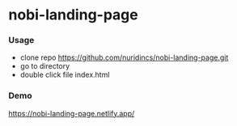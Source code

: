 # nobi-landing-page

### Usage ###

* clone repo https://github.com/nuridincs/nobi-landing-page.git
* go to directory
* double click file index.html

### Demo
https://nobi-landing-page.netlify.app/
